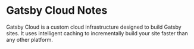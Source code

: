 # Gatsby Cloud Notes

Gatsby Cloud is a custom cloud infrastructure designed to build Gatsby sites. It uses intelligent caching to incrementally build your site faster than any other platform.
